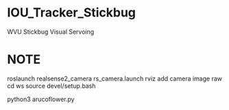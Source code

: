# IOU_Tracker_Stickbug
WVU Stickbug Visual Servoing


# NOTE
roslaunch realsense2_camera rs_camera.launch
rviz add camera image raw
cd ws
source devel/setup.bash

python3 arucoflower.py

